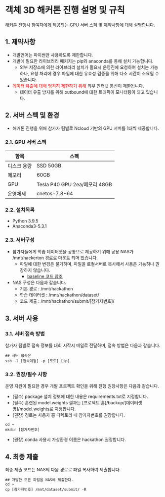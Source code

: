 # 객체 3D 해커톤 진행 설명 및 규칙
 해커톤 진행시 참여자에게 제공되는 GPU 서버 스펙 및 제약사항에 대해 설명합니다.
## 1. 제약사항
* 개발언어는 파이썬만 사용하도록 제한합니다.
* 개발에 필요한 라이브러리 패키지는 pip와 anaconda를 통해 설치 가능합니다.
  * 외부 저장소에 의한 라이브러리 설치가 필요시 운영진에 요청하여 설치는 가능하나, 요청 처리에 경우 파일에 대한 유효성 검증을 위해 다소 시간이 소요될 수 있습니다.
* <span style="color:red">데이터 유출에 대해 엄격히 제한하기 위해</span> 외부 인터넷 통신이 제한됩니다.
  * 데이터 유출 방지를 위해 outbound에 대한 트래픽이 모니터링이 되고 있습니다.
   
## 2. 서버 스펙 및 환경 
* 해커톤 진행을 위해 참가자 팀별로 Ncloud 기반의 GPU 서버를 1대씩 제공합니다.  
### 2.1. GPU 서버 스펙
|항목|스펙|
|------|---|
|디스크 용량|SSD 50GB|
|메모리| 60GB|
|GPU|Tesla P40 GPU 2ea/메모리 48GB|
|운영체제 |cnetos-7.8-64|

### 2.2. 설치목록
* Python 3.9.5
* Anaconda3-5.3.1

### 2.3. 서버구성
* 참가자들에게 학습 데이터셋을 공통으로 제공하기 위해 공용 NAS가 /mnt/hackerton 경로로 마운트 되어 있습니다.
  * 파일에 대한 변경은 불가하며, 파일을 로컬서버로 복사해서 사용은 가능하나 권장하지 않습니다. 
    * [baseline 코드 참조](https://github.com/qnqnckck/hackerton-object_3d/tree/main/baseline)
* NAS 구성은 다음과 같습니다.
  * 기본 경로 : /mnt/hackathon
  * 학습 데이터셋 : /mnt/hackathon/dataset/ 
  * 코드 제출 : /mnt/hackathon/submit/[참가자번호]/

## 3. 서버 사용
### 3.1. 서버 접속 방법 
참가자 팀별로 접속 정보를 대회 시작시 메일로 전달하며, 접속 방법은 다음과 같습니다.
```
## 서버 접속은 
ssh -l [접속계정] -p [포트] [ip]
```
### 3.2. 권장/필수 사항
 운영 지원이 필요한 경우 개발 프로젝트 확인을 위해 진행 권장사항은 다음과 같습니다.  
* (필수) package 설치 정보에 대한 내용은 requirements.txt로 지정합니다.
* (필수) 훈련된 model.weights 결과는 [프로젝트 홈]/backup/[데이터셋명]/model.weights로 지정합니다.
* (권장) 경로는 사용자 홈 디렉토리 내 참가자번호를 권장합니다. 
```
cd ~
mkdir [참가자번호]
```
* (권장) conda 사용시 가상환경 이름은 hackathon 권장합니다.

## 4. 최종 제출
 최종 제출 코드는 NAS의 다음 경로로 파일 복사하여 제출합니다.
```
## 개발한 모든 파일을 NAS에 제출한다. 
cd ~
cp [참가자번호] /mnt/dataset/submit/ -R
```